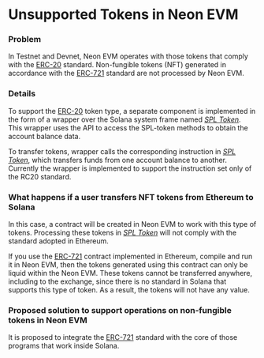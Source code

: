 # Unsupported Tokens in Neon EVM

### Problem
In Testnet and Devnet, Neon EVM operates with those tokens that comply with the [ERC-20](https://doc.neonlabs.org/docs/glossary#erc-20) standard. Non-fungible tokens (NFT) generated in accordance with the [ERC-721](https://doc.neonlabs.org/docs/glossary#erc-721) standard are not processed by Neon EVM.

### Details
To support the [ERC-20](https://doc.neonlabs.org/docs/glossary#erc-20) token type, a separate component is implemented in the form of a wrapper over the Solana system frame named *[SPL Token](https://doc.neonlabs.org/docs/glossary#solana-program-library-token-spl-token)*. This wrapper uses the API to access the SPL-token methods to obtain the account balance data.

To transfer tokens, wrapper calls the corresponding instruction in *[SPL Token](https://doc.neonlabs.org/docs/glossary#solana-program-library-token-spl-token)*, which transfers funds from one account balance to another. Currently the wrapper is implemented to support the instruction set only of the RC20 standard.

### What happens if a user transfers NFT tokens from Ethereum to Solana
In this case, a contract will be created in Neon EVM to work with this type of tokens. Processing these tokens in *[SPL Token](https://doc.neonlabs.org/docs/glossary#solana-program-library-token-spl-token)* will not comply with the standard adopted in Ethereum.

If you use the [ERC-721](https://doc.neonlabs.org/docs/glossary#erc-721) contract implemented in Ethereum, compile and run it in Neon EVM, then the tokens generated using this contract can only be liquid within the Neon EVM. These tokens cannot be transferred anywhere, including to the exchange, since there is no standard in Solana that supports this type of token. As a result, the tokens will not have any value.

### Proposed solution to support operations on non-fungible tokens in Neon EVM
It is proposed to integrate the [ERC-721](https://doc.neonlabs.org/docs/glossary#erc-721) standard with the core of those programs that work inside Solana.
